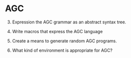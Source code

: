 # AGC


3. Expression the AGC grammar as an abstract syntax tree.
1. Write macros that express the AGC language
2. Create a means to generate random AGC programs.

1. What kind of environment is appropriate for AGC?
